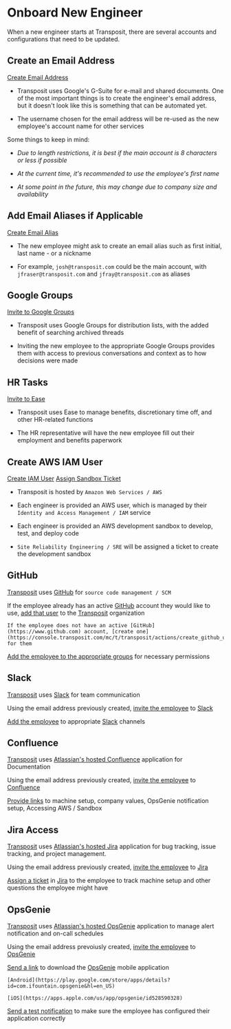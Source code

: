 # Onboard New Engineer
When a new engineer starts at Transposit, there are several accounts and configurations that need to be updated.

## Create an Email Address
[Create Email Address](https://console.transposit.com/mc/t/transposit/actions/create_transposit_email)

- Transposit uses Google's G-Suite for e-mail and shared documents. 
One of the most important things is to create the engineer's email address, but it doesn't look like this is something that can be automated yet.

- The username chosen for the email address will be re-used as the new employee's account name for other services

Some things to keep in mind:

- *Due to length restrictions, it is best if the main account is 8 characters or less if possible*

- *At the current time, it's recommended to use the employee's first name*

- _At some point in the future, this may change due to company size and availability_


## Add Email Aliases if Applicable
[Create Email Alias](https://console.transposit.com/mc/t/transposit/actions/add_transposit_email_alias)
- The new employee might ask to create an email alias such as first initial, last name - or a nickname

- For example, `josh@transposit.com` could be the main account, with `jfraser@transposit.com` and `jfray@transposit.com` as aliases

## Google Groups
[Invite to Google Groups](https://console.transposit.com/mc/t/transposit/actions/invite_user_to_google_groups)
- Transposit uses Google Groups for distribution lists, with the added benefit of searching archived threads

- Inviting the new employee to the appropriate Google Groups provides them with access to previous conversations and context as to how decisions were made

## HR Tasks
[Invite to Ease](https://console.transposit.com/mc/t/transposit/actions/invite_user_to_ease)
- Transposit uses Ease to manage benefits, discretionary time off, and other HR-related functions

- The HR representative will have the new employee fill out their employment and benefits paperwork

## Create AWS IAM User
[Create IAM User](https://console.transposit.com/mc/t/transposit/actions/create_iam_user)
[Assign Sandbox Ticket](https://console.transposit.com/mc/t/transposit/actions/assign_jira_ticket_for_sandbox_creation)

- Transposit is hosted by `Amazon Web Services / AWS`

- Each engineer is provided an AWS user, which is managed by their `Identity and Access Management / IAM` service

- Each engineer is provided an AWS development sandbox to develop, test, and deploy code

- `Site Reliability Engineering / SRE` will be assigned a ticket to create the development sandbox

## GitHub
[Transposit](https://www.transposit.com) uses [GitHub](https://www.github.com) for `source code management / SCM`

  If the employee already has an active [GitHub](https://www.github.com) account they would like to use, [add that user](https://console.transposit.com/mc/t/transposit/actions/add_github_user_to_transposit) to the [Transposit](https://www.github.com/transposit) organization

    If the employee does not have an active [GitHub](https://www.github.com) account, [create one](https://console.transposit.com/mc/t/transposit/actions/create_github_user) for them

  [Add the employee to the appropriate groups](https://console.transposit.com/mc/t/transposit/actions/add_github_user_to_groups) for necessary permissions

## Slack
[Transposit](https://www.transposit.com) uses [Slack](https://www.slack.com) for team communication

  Using the email address previously created, [invite the employee](https://console.transposit.com/mc/t/transposit/actions/invite_user_to_slack) to [Slack](https://www.slack.com)

  [Add the employee](https://console.transposit.com/mc/t/transposit/actions/add_slack_user_to_channels) to appropriate [Slack](https://www.slack.com) channels

## Confluence
[Transposit](https://www.transposit.com) uses [Atlassian's hosted Confluence](https://www.atlassian.com/software/confluence) application for Documentation

  Using the email address previously created, [invite the employee](https://console.transposit.com/mc/t/transposit/actions/invite_user_to_confluence) to [Confluence](https://www.atlassian.com/software/confluence)

  [Provide links](https://console.transposit.com/mc/t/transposit/actions/send_confluence_links) to machine setup, company values, OpsGenie notification setup, Accessing AWS / Sandbox

## Jira Access
[Transposit](https://www.transposit.com) uses [Atlassian's hosted Jira](https://www.atlassian.com/software/jira) application for bug tracking, issue tracking, and project management.

  Using the email address previously created, [invite the employee](https://console.transposit.com/mc/t/transposit/actions/invite_user_to_jira) to [Jira](https://www.atlassian.com/software/jira)

  [Assign a ticket](https://console.transposit.com/mc/t/transposit/actions/assign_jira_ticket_for_onboarding) in [Jira](https://www.atlassian.com/software/jira) to the employee to track machine setup and other questions the employee might have

## OpsGenie
[Transposit](https://www.transposit.com) uses [Atlassian's hosted OpsGenie](https://www.atlassian.com/software/opsgenie) application to manage alert notification and on-call schedules

Using the email address prevoiusly created, [invite the employee](https://console.transposit.com/mc/t/transposit/actions/invite_user_to_opsgenie) to [OpsGenie](https://www.atlassian.com/software/opsgenie)

  [Send a link](https://console.transposit.com/mc/t/transposit/actions/send_opsgenie_download_links) to download the [OpsGenie](https://www.atlassian.com/software/opsgenie) mobile application

    [Android](https://play.google.com/store/apps/details?id=com.ifountain.opsgenie&hl=en_US)

    [iOS](https://apps.apple.com/us/app/opsgenie/id528590328)

  [Send a test notification](https://console.transposit.com/mc/t/transposit/actions/send_opsgenie_test_notification) to make sure the employee has configured their application correctly

